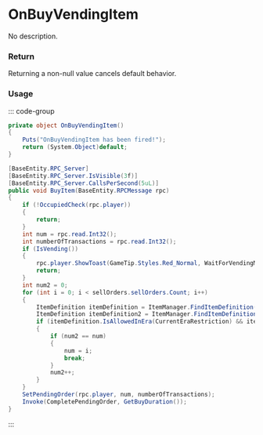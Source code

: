 <Badge type="danger" text="Carbon Compatible"/><Badge type="warning" text="Oxide Compatible"/>
# OnBuyVendingItem
No description.
### Return
Returning a non-null value cancels default behavior.

### Usage
::: code-group
```csharp [Example]
private object OnBuyVendingItem()
{
	Puts("OnBuyVendingItem has been fired!");
	return (System.Object)default;
}
```
```csharp [Source — Assembly-CSharp @ VendingMachine]
[BaseEntity.RPC_Server]
[BaseEntity.RPC_Server.IsVisible(3f)]
[BaseEntity.RPC_Server.CallsPerSecond(5uL)]
public void BuyItem(BaseEntity.RPCMessage rpc)
{
	if (!OccupiedCheck(rpc.player))
	{
		return;
	}
	int num = rpc.read.Int32();
	int numberOfTransactions = rpc.read.Int32();
	if (IsVending())
	{
		rpc.player.ShowToast(GameTip.Styles.Red_Normal, WaitForVendingMessage, false);
		return;
	}
	int num2 = 0;
	for (int i = 0; i < sellOrders.sellOrders.Count; i++)
	{
		ItemDefinition itemDefinition = ItemManager.FindItemDefinition(sellOrders.sellOrders[i].itemToSellID);
		ItemDefinition itemDefinition2 = ItemManager.FindItemDefinition(sellOrders.sellOrders[i].currencyID);
		if (itemDefinition.IsAllowedInEra(CurrentEraRestriction) && itemDefinition2.IsAllowedInEra(CurrentEraRestriction))
		{
			if (num2 == num)
			{
				num = i;
				break;
			}
			num2++;
		}
	}
	SetPendingOrder(rpc.player, num, numberOfTransactions);
	Invoke(CompletePendingOrder, GetBuyDuration());
}

```
:::
